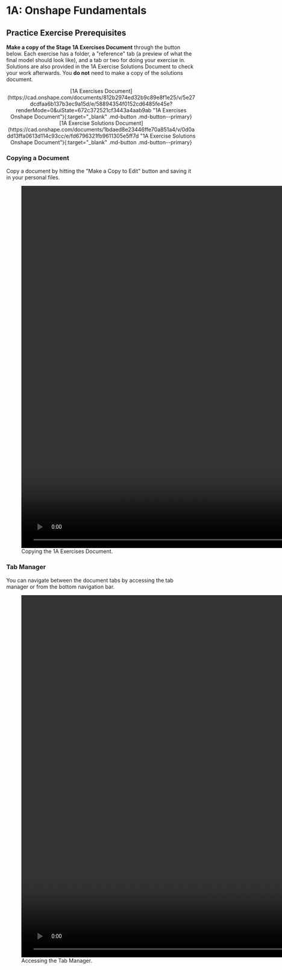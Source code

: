 # 1A: Onshape Fundamentals

## Practice Exercise Prerequisites
**Make a copy of the Stage 1A Exercises Document** through the button below. Each exercise has a folder, a "reference" tab (a preview of what the final model should look like), and a tab or two for doing your exercise in. Solutions are also provided in the 1A Exercise Solutions Document to check your work afterwards. You **do not** need to make a copy of the solutions document.

<center>
[1A Exercises Document](https://cad.onshape.com/documents/812b2974ed32b9c89e8f1e25/v/5e27dcdfaa6b137b3ec9a15d/e/58894354f0152cd6485fe45e?renderMode=0&uiState=672c372521cf3443a4aab9ab "1A Exercises Onshape Document"){:target="_blank"  .md-button .md-button--primary}
[1A Exercise Solutions Document](https://cad.onshape.com/documents/1bdaed8e23446ffe70a851a4/v/0d0add13ffa0613d114c93cc/e/fd6796321fb9611305e5ff7d "1A Exercise Solutions Onshape Document"){:target="_blank" .md-button .md-button--primary}
</center>

### Copying a Document
Copy a document by hitting the "Make a Copy to Edit" button and saving it in your personal files. 

<!-- ???+ Tip "Copying a Document" -->
<figure>
    <video width="1920" controls>
        <source src="\img\learning-course\stage1a\1a-copy.webm" type="video/webm">
        Your browser does not support the video tag.
    </video>
    <figcaption>Copying the 1A Exercises Document.</figcaption>
</figure>

<!-- ???+ Tip "Tab Manager" -->

### Tab Manager
You can navigate between the document tabs by accessing the tab manager or from the bottom navigation bar. 
<figure>
    <video width="1920" controls>
        <source src="\img\learning-course\stage1a\1a-tabs.webm" type="video/webm">
        Your browser does not support the video tag.
    </video>
    <figcaption>Accessing the Tab Manager.</figcaption>
</figure>

<br>